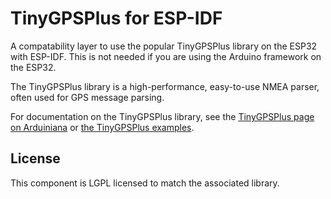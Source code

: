 # TinyGPSPlus for ESP-IDF

A compatability layer to use the popular TinyGPSPlus library on the ESP32 with ESP-IDF. This is not needed if you are using the Arduino framework on the ESP32.

The TinyGPSPlus library is a high-performance, easy-to-use NMEA parser, often used for GPS message parsing.

For documentation on the TinyGPSPlus library, see the [TinyGPSPlus page on Arduiniana](http://arduiniana.org/libraries/tinygpsplus/) or [the TinyGPSPlus examples](https://github.com/mikalhart/TinyGPSPlus/tree/master/examples).

## License

This component is LGPL licensed to match the associated library.
